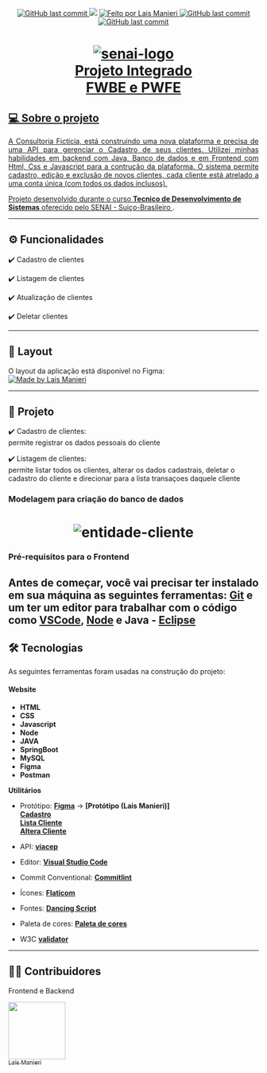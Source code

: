 <p align="center">
      <a href="https://github.com/laismanieri/projeto_FWBE_PWFE/commits/main">
        <img alt="GitHub last commit" src="https://img.shields.io/badge/last%20commit-%20September%202022-yellow">
      </a>
      <img src="https://img.shields.io/badge/Status-Em%20Desenvolvimento-yellowgreen"/>
      <a href="https://github.com/laismanieri">
        <img alt="Feito por Lais Manieri" src="https://img.shields.io/badge/feito%20por-laismanieri-yellow">
      <img alt="GitHub last commit" src="https://img.shields.io/badge/release%20date-%20September%202022-yellowgreen">
      <img alt="GitHub last commit" src="https://img.shields.io/badge/project%20-%20Frontend-yellowgreen">
</p>

# <h1 align="center">  ![senai-logo](https://user-images.githubusercontent.com/82177551/204321789-9db83488-fb05-4ffd-aa31-d08f02617815.jpg) <br> Projeto Integrado <br> FWBE e PWFE</h1>

  ## 💻 Sobre o projeto
  
  <p align="justify"> A Consultoria Fictícia, está construindo uma nova plataforma e precisa de uma API para gerenciar o Cadastro de seus clientes. Utilizei minhas habilidades em backend com Java, Banco de dados e em Frontend com Html, Css e Javascript para a contrução da plataforma. O sistema permite cadastro, edição e exclusão de novos clientes, cada cliente está  atrelado a uma conta única (com todos os dados inclusos).

   Projeto desenvolvido durante o curso **Tecnico de Desenvolvimento de Sistemas** oferecido pelo [SENAI - Suiço-Brasileiro ](https://suicobrasileira.sp.senai.br/curso/85566/115/tecnico-em-desenvolvimento-de-sistemas).</p>
  
  ---

  
  ## ⚙️ Funcionalidades
    
:heavy_check_mark: Cadastro de clientes

:heavy_check_mark: Listagem de clientes

:heavy_check_mark: Atualização de clientes

:heavy_check_mark: Deletar clientes

  ---  
  ## 🎨 Layout
  
  O layout da aplicação está disponível no Figma: 
  <br>
  <a href="">
    <img alt="Made by Lais Manieri" src="https://img.shields.io/badge/Acessar%20Layout-Figma-yellow">
  </a>
  
  
  ---
  
  ## 📝 Projeto
   :heavy_check_mark: Cadastro de clientes:<br> 
        permite registrar os dados pessoais do cliente

   :heavy_check_mark: Listagem de clientes:<br> 
        permite listar todos os clientes, alterar os dados cadastrais, deletar o cadastro do cliente e direcionar para a lista transaçoes daquele cliente

 ### Modelagem para criação do banco de dados

# <h1 align="center">![entidade-cliente](https://user-images.githubusercontent.com/82177551/204322827-2bcebe29-87f3-4b52-a636-0fc087e00cfc.jpg)
 </h1>

 ### Pré-requisitos para o Frontend
  Antes de começar, você vai precisar ter instalado em sua máquina as seguintes ferramentas:
  [Git](https://git-scm.com) e um ter um editor para trabalhar com o código como [VSCode](https://code.visualstudio.com/), [Node](https://nodejs.org/en/download/) e Java - [Eclipse](https://www.eclipse.org/downloads/)
 ---
 
## 🛠 Tecnologias
  
  As seguintes ferramentas foram usadas na construção do projeto:
  #### **Website**  
  
  -   **HTML**
  -   **CSS**
  -   **Javascript**
  -   **Node**
  -   **JAVA** 
  -   **SpringBoot**
  -   **MySQL**
  -   **Figma**
  -   **Postman**
  
  **Utilitários**
  
  -   Protótipo:  **[Figma](https://www.figma.com/)**  →  **[Protótipo (Lais Manieri)]** <br>
            **[Cadastro](https://www.figma.com/file/X54AcIZOZMdV0QlWBhD7Xe/Projeto-Integrado-FWBE-e-PWFE?node-id=0%3A1)** <br>
            **[Lista Cliente](https://www.figma.com/file/X54AcIZOZMdV0QlWBhD7Xe/Projeto-Integrado-FWBE-e-PWFE?node-id=3%3A112)** <br>
            **[Altera Cliente](https://www.figma.com/file/X54AcIZOZMdV0QlWBhD7Xe/Projeto-Integrado-FWBE-e-PWFE?node-id=3%3A66)**
            
  -   API:  **[viacep](https://viacep.com.br/exemplo/javascript/)** 
  -   Editor:  **[Visual Studio Code](https://code.visualstudio.com/)** 
  -   Commit Conventional:  **[Commitlint](https://github.com/conventional-changelog/commitlint)**
  -   Ícones:  **[Flaticom](https://www.flaticon.com/br/)**
  -   Fontes:  **[Dancing Script](https://fonts.google.com/specimen/Dancing+Script?query=Dancing+Script)**
  -   Paleta de cores: **[Paleta de cores](https://paletadecores.com/)** 
  -   W3C **[validator](https://validator.w3.org/)** 
  
  
---  
## 👨‍💻 Contribuidores 

Frontend e Backend

 [<img src="https://avatars.githubusercontent.com/u/82177551?s=96&v=4" width=115><br><sub>Lais Manieri</sub>](https://github.com/laismanieri) 

  


